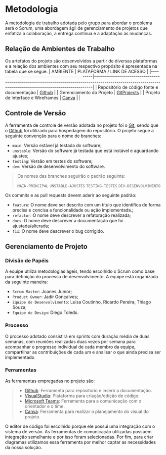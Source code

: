 
# Metodologia
A metodologia de trabalho adotada pelo grupo para abordar o problema será o Scrum, uma abordagem ágil de gerenciamento de projetos que enfatiza a colaboração, a entrega contínua e a adaptação às mudanças. 

## Relação de Ambientes de Trabalho
Os artefatos do projeto são desenvolvidos a partir de diversas plataformas e a relação dos ambientes com seu respectivo propósito é apresentada na tabela que se segue. 
| AMBIENTE                                       | PLATAFORMA / LINK DE ACESSO                                                                                                                               |
|------------------------------------------------|-----------------------------------------------------------------------------------------------------------------------------------------------------------|
| Repositório de código fonte e documentação     | [Github](https://github.com/ICEI-PUC-Minas-PMV-ADS/pmv-ads-2024-1-e4-proj-infra-t4-pmv-ads-2024-1-e4-proj-infra-t4-estoque)                               |
| Gerenciamento do Projeto                       | [GitProjects](https://github.com/orgs/ICEI-PUC-Minas-PMV-ADS/projects/874/views/1) |
| Projeto de Interface e  Wireframes | [Canva]() |                                                                                                                                                           |


## Controle de Versão
A ferramenta de controle de versão adotada no projeto foi o
[Git](https://git-scm.com/), sendo que o [Github](https://github.com)
foi utilizado para hospedagem do repositório.
O projeto segue a seguinte convenção para o nome de branches:
- `main`: Versão estável já testada do software;
- `unstable`: Versão do software já testada que está instável e aguardando ajustes;
- `testing`: Versão em testes do software;
- `dev`: Versão de desenvolvimento do software.

>Os nomes das branches seguirão o padrão seguinte:
>
>`MAIN-PRINCIPAL`
>`UNSTABLE-AJUSTES`
>`TESTING-TESTES`
>`DEV-DESENVOLVIMENTO`

Os commits e as pull requests devem aderir ao seguinte padrão:

- `feature`: O nome deve ser descrito com um título que identifica de forma precisa e concisa a funcionalidade ou ação implementada.;
- `refactor`: O nome deve descrever a refatoração realizada;
- `docs`: O nome deve descrever a documentação que foi ajustada/alterada;
- `fix`: O nome deve descrever o bug corrigido.

## Gerenciamento de Projeto
### Divisão de Papéis
A equipe utiliza metodologias ágeis, tendo escolhido o Scrum como base para definição do processo de desenvolvimento. A equipe está organizada da seguinte maneira:
- `Scrum Master`: Joanes Junior;
- `Product Owner`: Jadir Gonçalves;
- `Equipe de Desenvolvimento`: Luisa Coutinho, Ricardo Pereira, Thiago Souza;
- `Equipe de Design`: Diego Toledo.

### Processo
O processo adotado consistirá em sprints com duração média de duas semanas, com reuniões realizadas duas vezes por semana para acompanhar o progresso individual de cada membro da equipe, compartilhar as contribuições de cada um e analisar o que ainda precisa ser implementado.

### Ferramentas
As ferramentas empregadas no projeto são:
> - [Github](https://github.com/): Ferramenta para repósitorio e inserir a documentação.
> - [VisualStudio](https://visualstudio.microsoft.com/pt-br/): Plataforma para criação/edição de código.
> - [Microsoft Teams](https://github.com/): Ferramenta para a comunicação com o orientador e o time.
> - [Canva](https://github.com/): Ferramenta para realizar o planejamento do visual do projeto.

O editor de código foi escolhido porque ele possui uma integração com o sistema de versão. As ferramentas de comunicação utilizadas possuem integração semelhante e por isso foram selecionadas. Por fim, para criar diagramas utilizamos essa ferramenta por melhor captar as necessidades da nossa solução.
